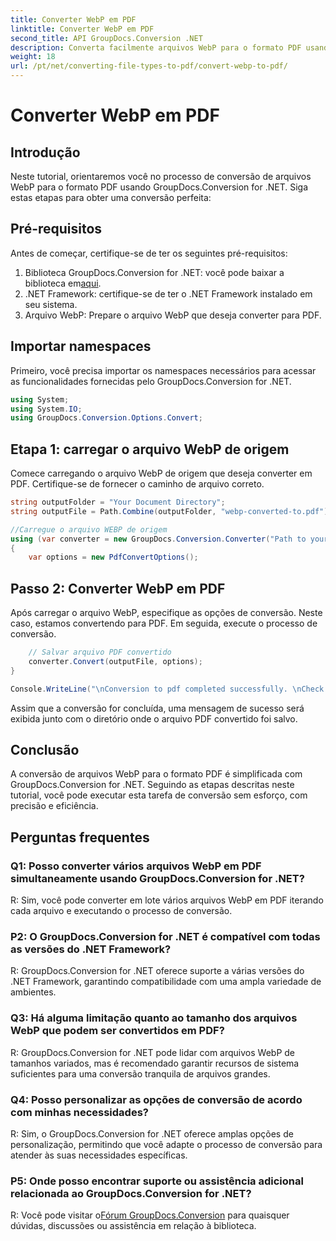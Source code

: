 ```yaml
---
title: Converter WebP em PDF
linktitle: Converter WebP em PDF
second_title: API GroupDocs.Conversion .NET
description: Converta facilmente arquivos WebP para o formato PDF usando GroupDocs.Conversion for .NET. Simplifique suas tarefas de conversão de documentos.
weight: 18
url: /pt/net/converting-file-types-to-pdf/convert-webp-to-pdf/
---
```


# Converter WebP em PDF

## Introdução
Neste tutorial, orientaremos você no processo de conversão de arquivos WebP para o formato PDF usando GroupDocs.Conversion for .NET. Siga estas etapas para obter uma conversão perfeita:

## Pré-requisitos

Antes de começar, certifique-se de ter os seguintes pré-requisitos:

1.  Biblioteca GroupDocs.Conversion for .NET: você pode baixar a biblioteca em[aqui](https://releases.groupdocs.com/conversion/net/).
2. .NET Framework: certifique-se de ter o .NET Framework instalado em seu sistema.
3. Arquivo WebP: Prepare o arquivo WebP que deseja converter para PDF.

## Importar namespaces

Primeiro, você precisa importar os namespaces necessários para acessar as funcionalidades fornecidas pelo GroupDocs.Conversion for .NET.

```csharp
using System;
using System.IO;
using GroupDocs.Conversion.Options.Convert;
```

## Etapa 1: carregar o arquivo WebP de origem

Comece carregando o arquivo WebP de origem que deseja converter em PDF. Certifique-se de fornecer o caminho de arquivo correto.

```csharp
string outputFolder = "Your Document Directory";
string outputFile = Path.Combine(outputFolder, "webp-converted-to.pdf");

//Carregue o arquivo WEBP de origem
using (var converter = new GroupDocs.Conversion.Converter("Path to your WebP file"))
{
    var options = new PdfConvertOptions();
```

## Passo 2: Converter WebP em PDF

Após carregar o arquivo WebP, especifique as opções de conversão. Neste caso, estamos convertendo para PDF. Em seguida, execute o processo de conversão.

```csharp
    // Salvar arquivo PDF convertido
    converter.Convert(outputFile, options);
}

Console.WriteLine("\nConversion to pdf completed successfully. \nCheck output in {0}", outputFolder);
```

Assim que a conversão for concluída, uma mensagem de sucesso será exibida junto com o diretório onde o arquivo PDF convertido foi salvo.

## Conclusão

A conversão de arquivos WebP para o formato PDF é simplificada com GroupDocs.Conversion for .NET. Seguindo as etapas descritas neste tutorial, você pode executar esta tarefa de conversão sem esforço, com precisão e eficiência.

## Perguntas frequentes

### Q1: Posso converter vários arquivos WebP em PDF simultaneamente usando GroupDocs.Conversion for .NET?

R: Sim, você pode converter em lote vários arquivos WebP em PDF iterando cada arquivo e executando o processo de conversão.

### P2: O GroupDocs.Conversion for .NET é compatível com todas as versões do .NET Framework?

R: GroupDocs.Conversion for .NET oferece suporte a várias versões do .NET Framework, garantindo compatibilidade com uma ampla variedade de ambientes.

### Q3: Há alguma limitação quanto ao tamanho dos arquivos WebP que podem ser convertidos em PDF?

R: GroupDocs.Conversion for .NET pode lidar com arquivos WebP de tamanhos variados, mas é recomendado garantir recursos de sistema suficientes para uma conversão tranquila de arquivos grandes.

### Q4: Posso personalizar as opções de conversão de acordo com minhas necessidades?

R: Sim, o GroupDocs.Conversion for .NET oferece amplas opções de personalização, permitindo que você adapte o processo de conversão para atender às suas necessidades específicas.

### P5: Onde posso encontrar suporte ou assistência adicional relacionada ao GroupDocs.Conversion for .NET?

 R: Você pode visitar o[Fórum GroupDocs.Conversion](https://forum.groupdocs.com/c/conversion/11) para quaisquer dúvidas, discussões ou assistência em relação à biblioteca.